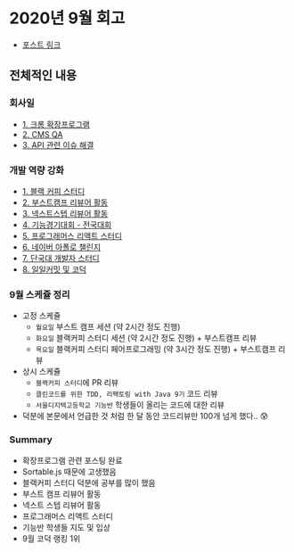 # 2020년 9월 회고

- [포스트 링크](https://junilhwang.github.io/TIL/Review/2020-year/09-September/)

## 전체적인 내용

### 회사일
- [1. 크롬 확장프로그램](https://junilhwang.github.io/TIL/Review/2020-year/09-September/#_1-%E1%84%8F%E1%85%B3%E1%84%85%E1%85%A9%E1%86%B7-%E1%84%92%E1%85%AA%E1%86%A8%E1%84%8C%E1%85%A1%E1%86%BC%E1%84%91%E1%85%B3%E1%84%85%E1%85%A9%E1%84%80%E1%85%B3%E1%84%85%E1%85%A2%E1%86%B7)
- [2. CMS QA](https://junilhwang.github.io/TIL/Review/2020-year/09-September/#_2-cms-qa)
- [3. API 관련 이슈 해결](https://junilhwang.github.io/TIL/Review/2020-year/09-September/#_3-api-%E1%84%80%E1%85%AA%E1%86%AB%E1%84%85%E1%85%A7%E1%86%AB-%E1%84%8B%E1%85%B5%E1%84%89%E1%85%B2-%E1%84%92%E1%85%A2%E1%84%80%E1%85%A7%E1%86%AF)

### 개발 역량 강화
- [1. 블랙 커피 스터디](https://junilhwang.github.io/TIL/Review/2020-year/09-September/#_1-black-coffee-study)
- [2. 부스트캠프 리뷰어 활동](https://junilhwang.github.io/TIL/Review/2020-year/09-September/#_2-%E1%84%87%E1%85%AE%E1%84%89%E1%85%B3%E1%84%90%E1%85%B3%E1%84%8F%E1%85%A2%E1%86%B7%E1%84%91%E1%85%B3-%E1%84%85%E1%85%B5%E1%84%87%E1%85%B2%E1%84%8B%E1%85%A5-%E1%84%92%E1%85%AA%E1%86%AF%E1%84%83%E1%85%A9%E1%86%BC)
- [3. 넥스트스텝 리뷰어 활동](https://junilhwang.github.io/TIL/Review/2020-year/09-September/#_3-%E1%84%82%E1%85%A6%E1%86%A8%E1%84%89%E1%85%B3%E1%84%90%E1%85%B3%E1%84%89%E1%85%B3%E1%84%90%E1%85%A2%E1%86%B8-%E1%84%85%E1%85%B5%E1%84%87%E1%85%B2%E1%84%8B%E1%85%A5-%E1%84%92%E1%85%AA%E1%86%AF%E1%84%83%E1%85%A9%E1%86%BC)
- [4. 기능경기대회 - 전국대회](https://junilhwang.github.io/TIL/Review/2020-year/09-September/#_4-%E1%84%80%E1%85%B5%E1%84%82%E1%85%B3%E1%86%BC%E1%84%80%E1%85%A7%E1%86%BC%E1%84%80%E1%85%B5%E1%84%83%E1%85%A2%E1%84%92%E1%85%AC-%E1%84%8C%E1%85%A5%E1%86%AB%E1%84%80%E1%85%AE%E1%86%A8%E1%84%83%E1%85%A2%E1%84%92%E1%85%AC)
- [5. 프로그래머스 리액트 스터디](https://junilhwang.github.io/TIL/Review/2020-year/09-September/#_5-%E1%84%91%E1%85%B3%E1%84%85%E1%85%A9%E1%84%80%E1%85%B3%E1%84%85%E1%85%A2%E1%84%86%E1%85%A5%E1%84%89%E1%85%B3-%E1%84%85%E1%85%B5%E1%84%8B%E1%85%A2%E1%86%A8%E1%84%90%E1%85%B3-%E1%84%89%E1%85%B3%E1%84%90%E1%85%A5%E1%84%83%E1%85%B5)
- [6. 네이버 아폴로 챌린지](https://junilhwang.github.io/TIL/Review/2020-year/09-September/#_6-%E1%84%82%E1%85%A6%E1%84%8B%E1%85%B5%E1%84%87%E1%85%A5-%E1%84%8B%E1%85%A1%E1%84%91%E1%85%A9%E1%86%AF%E1%84%85%E1%85%A9-%E1%84%8E%E1%85%A2%E1%86%AF%E1%84%85%E1%85%B5%E1%86%AB%E1%84%8C%E1%85%B5)
- [7. 단국대 개발자 스터디](https://junilhwang.github.io/TIL/Review/2020-year/09-September/#_7-%E1%84%83%E1%85%A1%E1%86%AB%E1%84%80%E1%85%AE%E1%86%A8%E1%84%83%E1%85%A2-%E1%84%80%E1%85%A2%E1%84%87%E1%85%A1%E1%86%AF%E1%84%8C%E1%85%A1-%E1%84%89%E1%85%B3%E1%84%90%E1%85%A5%E1%84%83%E1%85%B5)
- [8. 일일커밋 및 코덕](https://junilhwang.github.io/TIL/Review/2020-year/09-September/#_8-%E1%84%8B%E1%85%B5%E1%86%AF%E1%84%8B%E1%85%B5%E1%86%AF%E1%84%8F%E1%85%A5%E1%84%86%E1%85%B5%E1%86%BA-%E1%84%86%E1%85%B5%E1%86%BE-%E1%84%8F%E1%85%A9%E1%84%83%E1%85%A5%E1%86%A8)

### 9월 스케쥴 정리
- 고정 스케쥴
  - `월요일` 부스트 캠프 세션 (약 2시간 정도 진행)
  - `화요일` 블랙커피 스터디 세션 (약 2시간 정도 진행) + 부스트캠프 리뷰
  - `목요일` 블랙커피 스터디 페어프로그래밍 (약 3시간 정도 진행) + 부스트캠프 리뷰
- 상시 스케쥴
  - `블랙커피 스터디`에 PR 리뷰
  - `클린코드를 위한 TDD, 리팩토링 with Java 9기` 코드 리뷰
  - `서울디지텍고등학교 기능반` 학생들이 올리는 코드에 대한 리뷰
- 덕분에 본문에서 언급한 것 처럼 한 달 동안 코드리뷰만 100개 넘게 했다.. 😰

### Summary
- 확장프로그램 관련 포스팅 완료
- Sortable.js 때문에 고생했음
- 블랙커피 스터디 덕분에 공부를 많이 했음
- 부스트 캠프 리뷰어 활동
- 넥스트 스텝 리뷰어 활동
- 프로그래머스 리액트 스터디
- 기능반 학생들 지도 및 입상
- 9월 코덕 랭킹 1위
